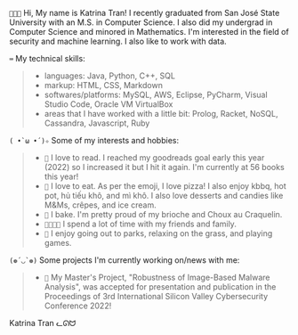 ``👩🏻‍💻`` Hi, My name is Katrina Tran! I recently graduated from San José State University with an M.S. in Computer Science. I also did my undergrad in Computer Science and minored in Mathematics. I'm interested in the field of security and machine learning. I also like to work with data.

``⌨️`` My technical skills: 
> - languages: Java, Python, C++, SQL
> - markup: HTML, CSS, Markdown
> - softwares/platforms: MySQL, AWS, Eclipse, PyCharm, Visual Studio Code, Oracle VM VirtualBox
> - areas that I have worked with a little bit: Prolog, Racket, NoSQL, Cassandra, Javascript, Ruby

``( •̀ ω •́ )✧`` Some of my interests and hobbies:
> - ``📖`` I love to read. I reached my goodreads goal early this year (2022) so I increased it but I hit it again. I'm currently at 56 books this year!
> - ``🍕`` I love to eat. As per the emoji, I love pizza! I also enjoy kbbq, hot pot, hủ tiếu khô, and mì khô. I also love desserts and candies like M&Ms, crêpes, and ice cream.
> - ``🥐`` I bake. I'm pretty proud of my brioche and Choux au Craquelin.
> - ``👨‍👩‍👧‍👧`` I spend a lot of time with my friends and family.
> - ``🌲`` I enjoy going out to parks, relaxing on the grass, and playing games.

``(❁´◡`❁)`` Some projects I'm currently working on/news with me:
> - ``🔐`` My Master's Project, "Robustness of Image-Based Malware Analysis", was accepted for presentation and publication in the Proceedings of 3rd International Silicon Valley Cybersecurity Conference 2022!

Katrina Tran
ᓚᘏᗢ

<!---
katrinatran/katrinatran is a ✨ special ✨ repository because its `README.md` (this file) appears on your GitHub profile.
You can click the Preview link to take a look at your changes.
--->
